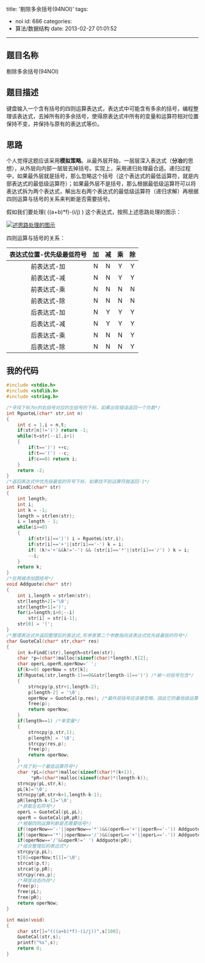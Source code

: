 title: '剔除多余括号(94NOI)'
tags:
  - noi
id: 686
categories:
  - 算法/数据结构
date: 2013-02-27 01:01:52
---

## 题目名称

剔除多余括号(94NOI)

## 题目描述

键盘输入一个含有括号的四则运算表达式，表达式中可能含有多余的括号，编程整理该表达式，去掉所有的多余括号，使得原表达式中所有的变量和运算符相对位置保持不变，并保持与原有的表达式等价。

<!-- more -->

## 思路

个人觉得这题应该采用**模拟策略**。从最外层开始，一层层深入表达式（**分冶**的思想），从外层向内部一层层去掉括号。实现上，采用递归处理最合适。递归过程中，如果最外层就是括号，那么忽略这个括号（这个表达式的最低运算符，就是内部表达式的最低级运算符）；如果最外层不是括号，那么根据最低级运算符可以将表达式拆为两个表达式，解出左右两个表达式的最低级运算符（递归求解）再根据四则运算与括号的关系来判断是否需要括号。

假如我们要处理( ((a+b)*f)-(i/j) ) 这个表达式，按照上述思路处理的图示：

[![述思路处理的图示](http://www.aemiot.com/wp-content/uploads/2013/02/20130227001149.jpg)](http://www.aemiot.com/wp-content/uploads/2013/02/20130227001149.jpg)

四则运算与括号的关系：

| 表达式位置-优先级最低符号 | 加    | 减    | 乘    | 除    |
|:-------------------------:|:-----:|:-----:|:-----:|:-----:|
| 前表达式-加               | N     | N     | Y     | Y     |
| 前表达式-减               | N     | N     | Y     | Y     |
| 前表达式-乘               | N     | N     | N     | N     |
| 前表达式-除               | N     | N     | N     | N     |
| 后表达式-加               | N     | Y     | Y     | Y     |
| 后表达式-减               | N     | Y     | Y     | Y     |
| 后表达式-乘               | N     | N     | N     | Y     |
| 后表达式-除               | N     | N     | N     | Y     |

## 我的代码

```cpp
#include <stdio.h>
#include <stdlib.h>
#include <string.h>

/*寻找下标为n的右括号对应的左括号的下标，如果出现错误返回一个负数*/
int RguoteL(char* str,int n)
{
    int c = 1,i = n,t;
    if(str[n]!=')') return -1;
    while(t=str[--i],i+1)
    {
        if(t==')') ++c;
        if(t=='(') --c;
        if(c==0) return i;
    }
    return -2;
}
/*返回表达式中优先级最低的符号下标，如果找不到运算符就返回-1*/
int FindC(char* str)
{
    int length;
    int i;
    int k = -1;
    length = strlen(str);
    i = length - 1;
    while(i>=0)
    {
        if(str[i]==')') i = RguoteL(str,i);
        if(str[i]=='+'||str[i]=='-') k = i;
        if( (k!='+'&&k!='-') && (str[i]=='*'||str[i]=='/') ) k = i;
        --i;
    }
    return k;
}
/*在两端添加圆括号*/
void Addguote(char* str)
{
    int i,length = strlen(str);
    str[length+2]='\0';
    str[length+1]=')';
    for(i=length;i>0;--i)
        str[i] = str[i-1];
    str[0] = '(';
}
/*整理表达式并返回整理后的表达式,形参表第二个参数指向该表达式优先级最低的符号*/
char GuoteCal(char* str,char* res)
{
    int k=FindC(str),length=strlen(str);
    char *p=(char*)malloc(sizeof(char)*length),t[2];
    char operL,operR,operNow=' ';
    if(k>=0) operNow = str[k];
    if(RguoteL(str,length-1)==0&&str[length-1]==')') /*被一对括号包含*/
    {
        strncpy(p,str+1,length-2);
        p[length-2] = '\0';
        operNow = GuoteCal(p,res); /*最外层括号应该被忽略，因此它的最低级运算符就是内部表达式的最低级运算符*/
        free(p);
        return operNow;
    }
    if(length==1) /*单变量*/
    {
        strncpy(p,str,1);
        p[length] = '\0';
        strcpy(res,p);
        free(p);
        return operNow;
    }
    /*找了到一个最低运算符号*/
    char *pL=(char*)malloc(sizeof(char)*(k+1)),
         *pR=(char*)malloc(sizeof(char)*(length-k));
    strncpy(pL,str,k);
    pL[k]='\0';
    strncpy(pR,str+k+1,length-k-1);
    pR[length-k-1]='\0';
    /*获取左右符号*/
    operL = GuoteCal(pL,pL);
    operR = GuoteCal(pR,pR);
    /*根据四则运算判断是否需要括号*/
    if((operNow=='-'||operNow=='*')&&(operR=='+'||operR=='-')) Addguote(pR);
    if((operNow=='*'||operNow=='/')&&(operL=='+'||operL=='-')) Addguote(pL);
    if(operNow=='/'&&operR!=' ') Addguote(pR);
    /*组合整理后的表达式*/
    strcpy(p,pL);
    t[0]=operNow;t[1]='\0';
    strcat(p,t);
    strcat(p,pR);
    strcpy(res,p);
    /*释放动态内存*/
    free(p);
    free(pL);
    free(pR);
    return operNow;
}

int main(void)
{
    char str[]="(((a+b)*f)-(i/j))",s[100];
    GuoteCal(str,s);
    printf("%s",s);
    return 0;
}
```
